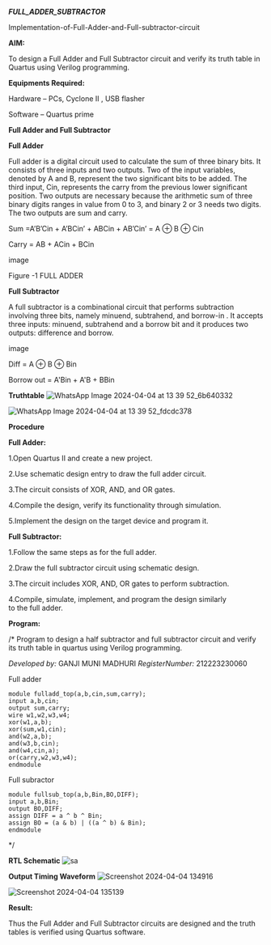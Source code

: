 ***FULL_ADDER_SUBTRACTOR***

Implementation-of-Full-Adder-and-Full-subtractor-circuit

**AIM:**

To design a Full Adder and Full Subtractor circuit and verify its truth table in Quartus using Verilog programming.

**Equipments Required:**

Hardware – PCs, Cyclone II , USB flasher

Software – Quartus prime

**Full Adder and Full Subtractor**

**Full Adder**

Full adder is a digital circuit used to calculate the sum of three binary bits. It consists of three inputs and two outputs. Two of the input variables, denoted by A and B, represent the two significant bits to be added. The third input, Cin, represents the carry from the previous lower significant position. Two outputs are necessary because the arithmetic sum of three binary digits ranges in value from 0 to 3, and binary 2 or 3 needs two digits. The two outputs are sum and carry.

Sum =A’B’Cin + A’BCin’ + ABCin + AB’Cin’ = A ⊕ B ⊕ Cin

Carry = AB + ACin + BCin

image

Figure -1 FULL ADDER

**Full Subtractor**

A full subtractor is a combinational circuit that performs subtraction involving three bits, namely minuend, subtrahend, and borrow-in . It accepts three inputs: minuend, subtrahend and a borrow bit and it produces two outputs: difference and borrow.

image

Diff = A ⊕ B ⊕ Bin

Borrow out = A'Bin + A'B + BBin

**Truthtable**
![WhatsApp Image 2024-04-04 at 13 39 52_6b640332](https://github.com/Munimadhuriganji/FULL_ADDER_SUBTRACTOR/assets/138849444/3bf9532e-94b2-48fa-859c-9569a2a7eb54)

![WhatsApp Image 2024-04-04 at 13 39 52_fdcdc378](https://github.com/Munimadhuriganji/FULL_ADDER_SUBTRACTOR/assets/138849444/27310810-8c5b-4d24-9ce5-ee20f2a84471)

**Procedure**

**Full Adder:**

1.Open Quartus II and create a new project.

2.Use schematic design entry to draw the full adder circuit.

3.The circuit consists of XOR, AND, and OR gates.

4.Compile the design, verify its functionality through simulation.

5.Implement the design on the target device and program it.

**Full Subtractor:**

1.Follow the same steps as for the full adder.

2.Draw the full subtractor circuit using schematic design.

3.The circuit includes XOR, AND, OR gates to perform subtraction.

4.Compile, simulate, implement, and program the design similarly to the full adder.

**Program:**

/* Program to design a half subtractor and full subtractor circuit and verify its truth table in quartus using Verilog programming.

*Developed by:* GANJI MUNI MADHURI
*RegisterNumber:* 212223230060

Full adder
```
module fulladd_top(a,b,cin,sum,carry);
input a,b,cin;
output sum,carry;
wire w1,w2,w3,w4;       
xor(w1,a,b);
xor(sum,w1,cin);        
and(w2,a,b);
and(w3,b,cin);
and(w4,cin,a);
or(carry,w2,w3,w4);
endmodule
```

Full subractor
```
module fullsub_top(a,b,Bin,BO,DIFF);
input a,b,Bin;
output BO,DIFF;
assign DIFF = a ^ b ^ Bin;
assign BO = (a & b) | ((a ^ b) & Bin);
endmodule
```
*/

**RTL Schematic**
![sa](https://github.com/Munimadhuriganji/FULL_ADDER_SUBTRACTOR/assets/138849444/66d55441-aaed-4897-a3dc-7340a7e563d2)

**Output Timing Waveform**
![Screenshot 2024-04-04 134916](https://github.com/Munimadhuriganji/FULL_ADDER_SUBTRACTOR/assets/138849444/281c4a65-5a32-47f4-8346-3ed4350a6b4b)

![Screenshot 2024-04-04 135139](https://github.com/Munimadhuriganji/FULL_ADDER_SUBTRACTOR/assets/138849444/fce8832a-f4ac-4354-9d24-ba220b8b922b)


**Result:**

Thus the Full Adder and Full Subtractor circuits are designed and the truth tables is verified using Quartus software.

